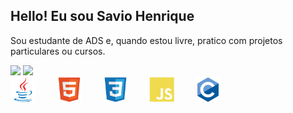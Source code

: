 ## Hello! Eu sou Savio Henrique

<!-- Sobre mim -->
Sou estudante de ADS e, quando estou livre, pratico com projetos particulares ou cursos.

<!-- Cartões de estatísticas -->
<div align="left">
  
  <!-- Cartão de estatísticas -->
  <img height="180em" src="https://github-readme-stats.vercel.app/api?username=Savio123d&show_icons=true&theme=dark&include_all_commits=true&count_private=true&bg_color=000000&title_color=00FF00&text_color=00FF00"/>
  
  <!-- Cartão de linguagens mais usadas -->
  <img height="180em" src="https://github-readme-stats.vercel.app/api/top-langs/?username=Savio123d&layout=compact&theme=dark&bg_color=000000&title_color=00FF00&text_color=00FF00"/>
  
</div>

<div align="left">
  <img src="imagens/java-original.svg" alt="Java" width="40" height="40" style="margin-right: 30px;" />
  <img src="imagens/html5-original.svg" alt="HTML" width="40" height="40" style="margin-right: 30px;" />
  <img src="imagens/css3-original.svg" alt="CSS" width="40" height="40" style="margin-right: 30px;" />
  <img src="imagens/javascript-plain.svg" alt="JavaScript" width="40" height="40" style="margin-right: 30px;" />
  <img src="imagens/c-original.svg" alt="C" width="40" height="40" />
</div>





